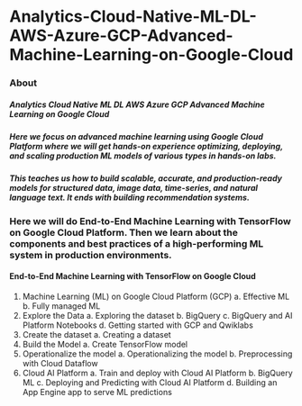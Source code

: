 # Analytics-Cloud-Native-ML-DL-AWS-Azure-GCP-Advanced-Machine-Learning-on-Google-Cloud
### About
##### Analytics Cloud Native ML DL AWS Azure GCP Advanced Machine Learning on Google Cloud
##### Here we focus on advanced machine learning using Google Cloud Platform where we will get hands-on experience optimizing, deploying, and scaling production ML models of various types in hands-on labs. 
##### This teaches us how to build scalable, accurate, and production-ready models for structured data, image data, time-series, and natural language text. It ends with building recommendation systems.

### Here we will do End-to-End Machine Learning with TensorFlow on Google Cloud Platform. Then we learn about the components and best practices of a high-performing ML system in production environments.
#### End-to-End Machine Learning with TensorFlow on Google Cloud
1. Machine Learning (ML) on Google Cloud Platform (GCP)
a. Effective ML
b. Fully managed ML
2. Explore the Data
a. Exploring the dataset
b. BigQuery
c. BigQuery and AI Platform Notebooks
d. Getting started with GCP and Qwiklabs
3. Create the dataset
a. Creating a dataset
4. Build the Model
a. Create TensorFlow model
5. Operationalize the model
a. Operationalizing the model
b. Preprocessing with Cloud Dataflow
6. Cloud AI Platform
a. Train and deploy with Cloud AI Platform
b. BigQuery ML
c. Deploying and Predicting with Cloud AI Platform
d. Building an App Engine app to serve ML predictions
